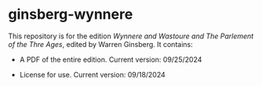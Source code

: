 # ginsberg-wynnere

This repository is for the edition _Wynnere and Wastoure and The Parlement of the Thre Ages_, edited by Warren Ginsberg. It contains:

-	A PDF of the entire edition. Current version: 09/25/2024

-	License for use. Current version: 09/18/2024

